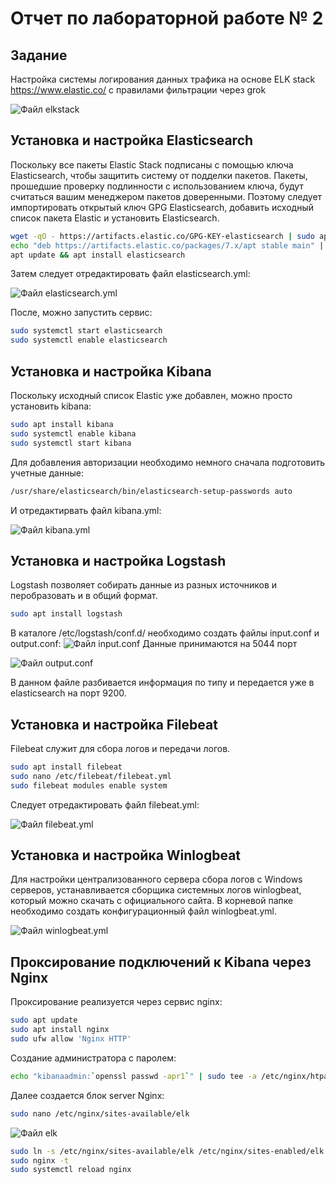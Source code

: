 # Отчет по лабораторной работе № 2
## Задание
Настройка системы логирования данных трафика на основе ELK stack https://www.elastic.co/ с
правилами фильтрации через grok

![Файл elkstack](https://github.com/Druzhocheck/Cybersecurity/blob/main/2%D0%B0%D1%8F%20%D0%BB%D0%B0%D0%B1%D0%BE%D1%80%D0%B0%D1%82%D0%BE%D1%80%D0%BD%D0%B0%D1%8F%20%D1%80%D0%B0%D0%B1%D0%BE%D1%82%D0%B0%20(2%20%D1%81%D0%B5%D0%BC%D0%B5%D1%81%D1%82%D1%80)/Pugachev/img/elk%20stack.png)

## Установка и настройка Elasticsearch
Поскольку все пакеты Elastic Stack подписаны с помощью ключа Elasticsearch, чтобы защитить систему от подделки пакетов. Пакеты, прошедшие проверку подлинности с использованием ключа, будут считаться вашим менеджером пакетов доверенными.
Поэтому следует импортировать открытый ключ GPG Elasticsearch, добавить исходный список пакета Elastic и установить Elasticsearch.
```sh
wget -qO - https://artifacts.elastic.co/GPG-KEY-elasticsearch | sudo apt-key add -
echo "deb https://artifacts.elastic.co/packages/7.x/apt stable main" | sudo tee /etc/apt/sources.list.d/elastic-7.x.list
apt update && apt install elasticsearch
```
Затем следует отредактировать файл elasticsearch.yml:

![Файл elasticsearch.yml](https://github.com/Druzhocheck/Cybersecurity/blob/main/2%D0%B0%D1%8F%20%D0%BB%D0%B0%D0%B1%D0%BE%D1%80%D0%B0%D1%82%D0%BE%D1%80%D0%BD%D0%B0%D1%8F%20%D1%80%D0%B0%D0%B1%D0%BE%D1%82%D0%B0%20(2%20%D1%81%D0%B5%D0%BC%D0%B5%D1%81%D1%82%D1%80)/Pugachev/img/elasticsearch.conf.png)

После, можно запустить сервис:
```sh
sudo systemctl start elasticsearch
sudo systemctl enable elasticsearch
```
## Установка и настройка Kibana
Поскольку исходный список Elastic уже добавлен, можно просто установить kibana:
```sh
sudo apt install kibana
sudo systemctl enable kibana
sudo systemctl start kibana
```
Для добавления авторизации необходимо немного сначала подготовить учетные данные:
```sh
/usr/share/elasticsearch/bin/elasticsearch-setup-passwords auto
```
И отредактирвать файл kibana.yml:

![Файл kibana.yml](https://github.com/Druzhocheck/Cybersecurity/blob/main/2%D0%B0%D1%8F%20%D0%BB%D0%B0%D0%B1%D0%BE%D1%80%D0%B0%D1%82%D0%BE%D1%80%D0%BD%D0%B0%D1%8F%20%D1%80%D0%B0%D0%B1%D0%BE%D1%82%D0%B0%20(2%20%D1%81%D0%B5%D0%BC%D0%B5%D1%81%D1%82%D1%80)/Pugachev/img/kibana.yml.png)

## Установка и настройка Logstash
Logstash позволяет собирать данные из разных источников и перобразовать и в общий формат.
```sh
sudo apt install logstash
```
В каталоге /etc/logstash/conf.d/ необходимо создать файлы input.conf и output.conf:
![Файл input.conf](https://github.com/Druzhocheck/Cybersecurity/blob/main/2%D0%B0%D1%8F%20%D0%BB%D0%B0%D0%B1%D0%BE%D1%80%D0%B0%D1%82%D0%BE%D1%80%D0%BD%D0%B0%D1%8F%20%D1%80%D0%B0%D0%B1%D0%BE%D1%82%D0%B0%20(2%20%D1%81%D0%B5%D0%BC%D0%B5%D1%81%D1%82%D1%80)/Pugachev/img/input.conf.png)
Данные принимаются на 5044 порт

![Файл output.conf](https://github.com/Druzhocheck/Cybersecurity/blob/main/2%D0%B0%D1%8F%20%D0%BB%D0%B0%D0%B1%D0%BE%D1%80%D0%B0%D1%82%D0%BE%D1%80%D0%BD%D0%B0%D1%8F%20%D1%80%D0%B0%D0%B1%D0%BE%D1%82%D0%B0%20(2%20%D1%81%D0%B5%D0%BC%D0%B5%D1%81%D1%82%D1%80)/Pugachev/img/output.conf.png)

В данном файле разбивается информация по типу и передается уже в elasticsearch на порт 9200.
## Установка и настройка Filebeat
Filebeat служит для сбора логов и передачи логов.
```sh
sudo apt install filebeat
sudo nano /etc/filebeat/filebeat.yml
sudo filebeat modules enable system
```
Следует отредактировать файл filebeat.yml:

![Файл filebeat.yml](https://github.com/Druzhocheck/Cybersecurity/blob/main/2%D0%B0%D1%8F%20%D0%BB%D0%B0%D0%B1%D0%BE%D1%80%D0%B0%D1%82%D0%BE%D1%80%D0%BD%D0%B0%D1%8F%20%D1%80%D0%B0%D0%B1%D0%BE%D1%82%D0%B0%20(2%20%D1%81%D0%B5%D0%BC%D0%B5%D1%81%D1%82%D1%80)/Pugachev/img/logstash.conf.png)

## Установка и настройка Winlogbeat
Для настройки централизованного сервера сбора логов с Windows серверов, устанавливается сборщика системных логов winlogbeat, который можно скачать с официального сайта.
В корневой папке необходимо создать конфигурационный файл winlogbeat.yml.

![Файл winlogbeat.yml](https://github.com/Druzhocheck/Cybersecurity/blob/main/2%D0%B0%D1%8F%20%D0%BB%D0%B0%D0%B1%D0%BE%D1%80%D0%B0%D1%82%D0%BE%D1%80%D0%BD%D0%B0%D1%8F%20%D1%80%D0%B0%D0%B1%D0%BE%D1%82%D0%B0%20(2%20%D1%81%D0%B5%D0%BC%D0%B5%D1%81%D1%82%D1%80)/Pugachev/img/winlogbeat.conf.png)

## Проксирование подключений к Kibana через Nginx
Проксирование реализуется через сервис nginx:
```sh
sudo apt update
sudo apt install nginx
sudo ufw allow 'Nginx HTTP'
```
Создание администратора с паролем:
```sh
echo "kibanaadmin:`openssl passwd -apr1`" | sudo tee -a /etc/nginx/htpasswd.users
```
Далее создается блок server Nginx:
```sh
sudo nano /etc/nginx/sites-available/elk
```
![Файл elk](https://github.com/Druzhocheck/Cybersecurity/blob/main/2%D0%B0%D1%8F%20%D0%BB%D0%B0%D0%B1%D0%BE%D1%80%D0%B0%D1%82%D0%BE%D1%80%D0%BD%D0%B0%D1%8F%20%D1%80%D0%B0%D0%B1%D0%BE%D1%82%D0%B0%20(2%20%D1%81%D0%B5%D0%BC%D0%B5%D1%81%D1%82%D1%80)/Pugachev/img/nginx.png)

```sh
sudo ln -s /etc/nginx/sites-available/elk /etc/nginx/sites-enabled/elk
sudo nginx -t
sudo systemctl reload nginx
```
